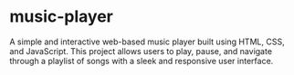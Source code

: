 # music-player
A simple and interactive web-based music player built using HTML, CSS, and JavaScript. This project allows users to play, pause, and navigate through a playlist of songs with a sleek and responsive user interface.
